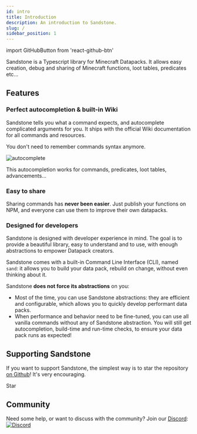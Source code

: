 ```yaml
---
id: intro
title: Introduction
description: An introduction to Sandstone.
slug: /
sidebar_position: 1
---
```

import GitHubButton from 'react-github-btn'

Sandstone is a Typescript library for Minecraft Datapacks. It allows easy creation, debug and sharing of Minecraft functions, loot tables, predicates etc...

## Features

### Perfect autocompletion & built-in Wiki

Sandstone tells you what a command expects, and autocomplete complicated arguments for you. It ships with the official Wiki documentation for all commands and resources.

You don't need to remember commands syntax anymore.

![autocomplete](/img/autocompletion/command.gif)

This autocompletion works for commands, predicates, loot tables, advancements...

### Easy to share
Sharing commands has **never been easier**. Just publish your functions on NPM, and everyone can use them to improve their own datapacks.

### Designed for developers
Sandstone is designed with developer experience in mind. The goal is to provide a beautiful library, easy to understand and to use, with enough abstractions to empower Datapack creators. 

Sandstone comes with a built-in Command Line Interface (CLI), named `sand`: it allows you to build your data pack, rebuild on change, without even thinking about it.

Sandstone **does not force its abstractions** on you:
- Most of the time, you can use Sandstone abstractions: they are efficient and configurable, which allows you to quickly develop performant data packs.
- When performance and behavior need to be fine-tuned, you can use all vanilla commands without any of Sandstone abstraction. You will still get autocompletion, build-time and run-time checks, to ensure your data pack runs as expected!

## Supporting Sandstone

If you want to support Sandstone, the simplest way is to star the repository [on Github](https://github.com/themrzz/sandstone)! It's very encouraging.

<!-- This is the star button -->
<GitHubButton href="https://github.com/TheMrZZ/sandstone" data-color-scheme="no-preference: light; light: light; dark: dark;" data-icon="octicon-star" data-show-count="true" data-size="large" aria-label="Star TheMrZZ/sandstone on GitHub">Star</GitHubButton>

## Community

Need some help, or want to discuss with the community? Join our [Discord](https://discord.gg/4tzM5aXDRe):
[![Discord](https://invidget.switchblade.xyz/4tzM5aXDRe)](https://discord.gg/4tzM5aXDRe)
